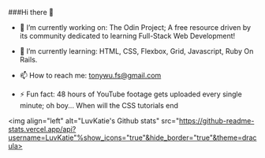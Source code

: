 ###Hi there :wave:


- :telescope: I’m currently working on: The Odin Project; A free resource driven by its community dedicated to learning Full-Stack Web Development!

- :seedling: I’m currently learning: HTML, CSS, Flexbox, Grid, Javascript, Ruby On Rails.

- :mailbox: How to reach me: tonywu.fs@gmail.com

- :zap: Fun fact: 48 hours of YouTube footage gets uploaded every single minute; oh boy... When will the CSS tutorials end


<img align="left" alt="LuvKatie's Github stats" src="https://github-readme-stats.vercel.app/api?username=LuvKatie"%show_icons="true"&hide_border="true"&theme=dracula>
